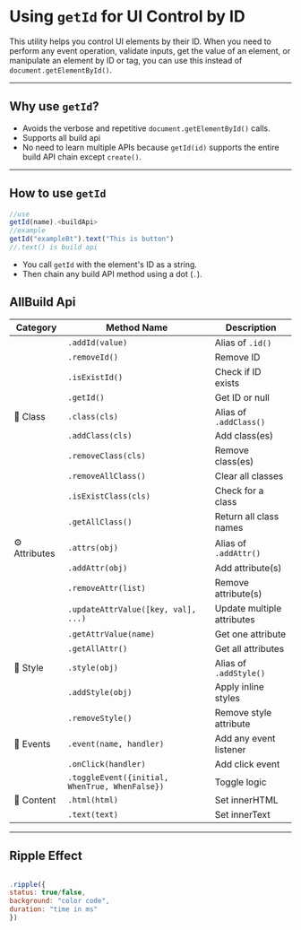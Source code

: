 
# Using `getId` for UI Control by ID

This utility helps you control UI elements by their ID. When you need to perform any event operation, validate inputs, get the value of an element, or manipulate an element by ID or tag, you can use this instead of `document.getElementById()`.

---

## Why use `getId`?

- Avoids the verbose and repetitive `document.getElementById()` calls.
- Supports all build api
- No need to learn multiple APIs because `getId(id)` supports the entire build API chain except `create()`.

---

## How to use `getId`

```JAVASCRIPT
//use
getId(name).<buildApi>
//example
getId("exampleBt").text("This is button")
//.text() is build api

```

- You call `getId` with the element's ID as a string.
- Then chain any build API method using a dot (`.`).

## **AllBuild Api**

| Category   | Method Name        | Description                  |
|------------|--------------------|------------------------------|
|            | `.addId(value)`    | Alias of `.id()`             |
|            | `.removeId()`      | Remove ID                   |
|            | `.isExistId()`     | Check if ID exists           |
|            | `.getId()`         | Get ID or null               |
| 🎯 Class   | `.class(cls)`      | Alias of `.addClass()`       |
|            | `.addClass(cls)`   | Add class(es)                |
|            | `.removeClass(cls)`| Remove class(es)             |
|            | `.removeAllClass()`| Clear all classes            |
|            | `.isExistClass(cls)`| Check for a class           |
|            | `.getAllClass()`   | Return all class names       |
| ⚙️ Attributes | `.attrs(obj)`      | Alias of `.addAttr()`        |
|            | `.addAttr(obj)`    | Add attribute(s)             |
|            | `.removeAttr(list)`| Remove attribute(s)          |
|            | `.updateAttrValue([key, val], ...)` | Update multiple attributes |
|            | `.getAttrValue(name)`| Get one attribute          |
|            | `.getAllAttr()`    | Get all attributes           |
| 🎨 Style   | `.style(obj)`      | Alias of `.addStyle()`       |
|            | `.addStyle(obj)`   | Apply inline styles          |
|            | `.removeStyle()`   | Remove style attribute       |
| 🧩 Events  | `.event(name, handler)` | Add any event listener    |
|            | `.onClick(handler)`| Add click event              |
|            | `.toggleEvent({initial, WhenTrue, WhenFalse})` | Toggle logic |
| 📝 Content | `.html(html)`      | Set innerHTML                |
|            | `.text(text)`      | Set innerText                |
---

## Ripple Effect

```javascript

.ripple({
status: true/false,
background: "color code",
duration: "time in ms"
})

```
